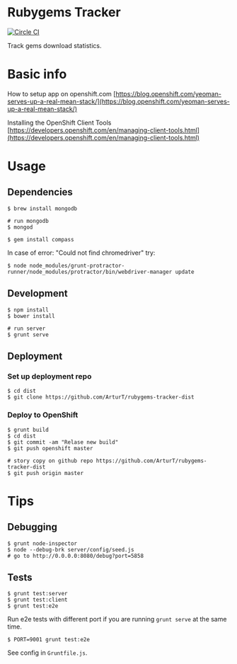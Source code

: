 # Rubygems Tracker

[![Circle CI](https://circleci.com/gh/ArturT/rubygems-tracker.svg?style=svg)](https://circleci.com/gh/ArturT/rubygems-tracker)

Track gems download statistics.

# Basic info

How to setup app on openshift.com
[https://blog.openshift.com/yeoman-serves-up-a-real-mean-stack/](https://blog.openshift.com/yeoman-serves-up-a-real-mean-stack/)

Installing the OpenShift Client Tools
[https://developers.openshift.com/en/managing-client-tools.html](https://developers.openshift.com/en/managing-client-tools.html)

# Usage

## Dependencies

    $ brew install mongodb

    # run mongodb
    $ mongod

    $ gem install compass

In case of error: "Could not find chromedriver" try:

    $ node node_modules/grunt-protractor-runner/node_modules/protractor/bin/webdriver-manager update

## Development

    $ npm install
    $ bower install

    # run server
    $ grunt serve

## Deployment

### Set up deployment repo

    $ cd dist
    $ git clone https://github.com/ArturT/rubygems-tracker-dist

### Deploy to OpenShift

    $ grunt build
    $ cd dist
    $ git commit -am "Relase new build"
    $ git push openshift master

    # story copy on github repo https://github.com/ArturT/rubygems-tracker-dist
    $ git push origin master

# Tips

## Debugging

    $ grunt node-inspector
    $ node --debug-brk server/config/seed.js
    # go to http://0.0.0.0:8080/debug?port=5858

## Tests

    $ grunt test:server
    $ grunt test:client
    $ grunt test:e2e

Run e2e tests with different port if you are running `grunt serve` at the same time.

    $ PORT=9001 grunt test:e2e

See config in `Gruntfile.js`.
